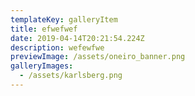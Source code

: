 ```yaml
---
templateKey: galleryItem
title: efwefwef
date: 2019-04-14T20:21:54.224Z
description: wefewfwe
previewImage: /assets/oneiro_banner.png
galleryImages:
  - /assets/karlsberg.png
---
```


